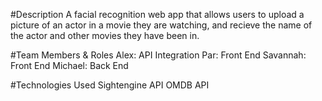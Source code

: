 #Description
A facial recognition web app that allows users to upload a picture of an actor in a movie they are watching, and recieve the name of the actor and other movies they have been in.

#Team Members & Roles
Alex: API Integration
Par: Front End
Savannah: Front End
Michael: Back End

#Technologies Used
Sightengine API
OMDB API

